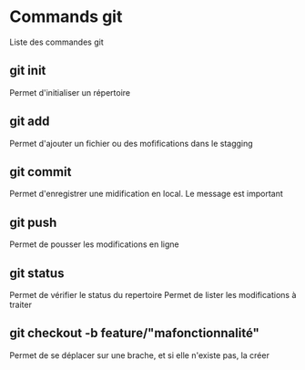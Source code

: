# Commands git

Liste des commandes git

## git init
Permet d'initialiser un répertoire

## git add
Permet d'ajouter un fichier ou des mofifications dans le stagging

## git commit
Permet d'enregistrer une midification en local.
Le message est important

## git push
Permet de pousser les modifications en ligne

## git status
Permet de vérifier le status du repertoire
Permet de lister les modifications à traiter

## git checkout -b feature/"mafonctionnalité"
Permet de se déplacer sur une brache, et si elle n'existe pas, la créer